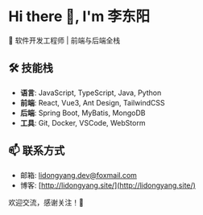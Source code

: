 # Hi there 👋, I'm 李东阳

🚀 软件开发工程师 | 前端与后端全栈

## 🛠 技能栈

- **语言**: JavaScript, TypeScript, Java, Python
- **前端**: React, Vue3, Ant Design, TailwindCSS
- **后端**: Spring Boot, MyBatis, MongoDB
- **工具**: Git, Docker, VSCode, WebStorm


## 📫 联系方式

- 邮箱: lidongyang.dev@foxmail.com
- 博客: [http://lidongyang.site/](http://lidongyang.site/)


欢迎交流，感谢关注！🙏


